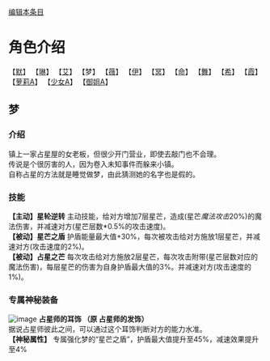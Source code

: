 [编辑本条目](https://github.com/GuguTown/Wiki/edit/main/char/index.md)
# 角色介绍
【[默](默.md)】   【[琳](琳.md)】   【[艾](艾.md)】   【梦】   【[薇](薇.md)】   【[伊](伊.md)】
【[冥](冥.md)】   【[命](命.md)】   【[舞](舞.md)】   【[希](希.md)】   【[霞](霞.md)】   
【[萝莉A](萝莉A.md)】   【[少女A](少女A.md)】   【[御姐A](御姐A.md)】

## 梦
### 介绍
镇上一家占星屋的女老板，但很少开门营业，即使去敲门也不会理。   
传说是个很厉害的人，因为卷入未知事件而躲来小镇。   
自称占星的方法就是睡觉做梦，由此猜测她的名字也是假的。    
### 技能
**【主动】星轮逆转** 主动技能，给对方增加7层星芒，造成(星芒*魔法攻击*20%)的魔法伤害，并减速对方(星芒层数*0.5%的攻击速度)。   
**【被动】星芒之盾** 护盾能量最大值+30%，每次被攻击给对方施放1层星芒，并减速对方(攻击速度的2%)。    
**【被动】占星之芒** 每次攻击给对方施放2层星芒，每次攻击附带(星芒层数对应的魔法伤害)，每层星芒的伤害为自身护盾最大值的3%。并减速对方(攻击速度的1%)。    
### 专属神秘装备
![image](https://user-images.githubusercontent.com/35645329/193888193-a029e519-1214-4875-87ec-96ba99a43bb7.png) **占星师的耳饰 （原 占星师的发饰）**   
据说占星师彼此之间，可以通过这个耳饰判断对方的能力水准。   
**【神秘属性】** 专属强化梦的“星芒之盾”，护盾最大值提升至45%，减速效果提升至4%
